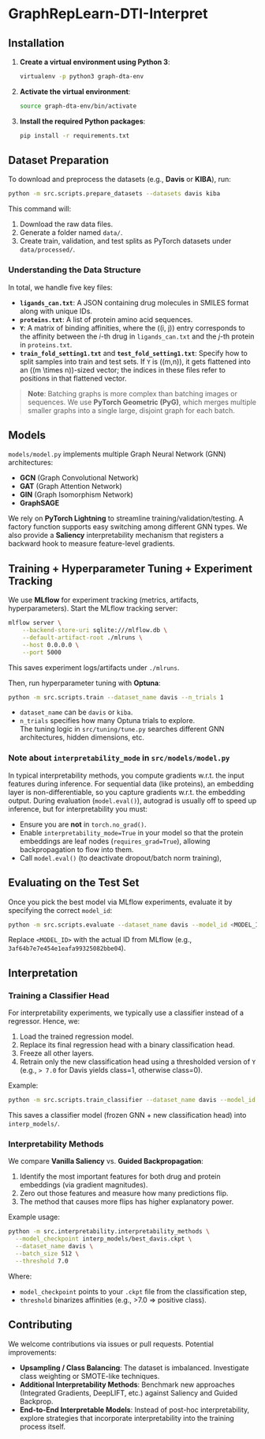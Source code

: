 # GraphRepLearn-DTI-Interpret

## Installation

1. **Create a virtual environment using Python 3**:
   ```bash
   virtualenv -p python3 graph-dta-env
   ```
2. **Activate the virtual environment**:
   ```bash
   source graph-dta-env/bin/activate
   ```
3. **Install the required Python packages**:
   ```bash
   pip install -r requirements.txt
   ```

## Dataset Preparation

To download and preprocess the datasets (e.g., **Davis** or **KIBA**), run:
```bash
python -m src.scripts.prepare_datasets --datasets davis kiba
```
This command will:
1. Download the raw data files.
2. Generate a folder named `data/`.
3. Create train, validation, and test splits as PyTorch datasets under `data/processed/`.

### Understanding the Data Structure

In total, we handle five key files:

- **`ligands_can.txt`**: A JSON containing drug molecules in SMILES format along with unique IDs.
- **`proteins.txt`**: A list of protein amino acid sequences.
- **`Y`**: A matrix of binding affinities, where the \((i, j)\) entry corresponds to the affinity between the *i*-th drug in `ligands_can.txt` and the *j*-th protein in `proteins.txt`.
- **`train_fold_setting1.txt`** and **`test_fold_setting1.txt`**: Specify how to split samples into train and test sets. If `Y` is \((m,n)\), it gets flattened into an \((m \times n)\)-sized vector; the indices in these files refer to positions in that flattened vector.

> **Note**: Batching graphs is more complex than batching images or sequences. We use **PyTorch Geometric (PyG)**, which merges multiple smaller graphs into a single large, disjoint graph for each batch.

## Models

`models/model.py` implements multiple Graph Neural Network (GNN) architectures:

- **GCN** (Graph Convolutional Network)
- **GAT** (Graph Attention Network)
- **GIN** (Graph Isomorphism Network)
- **GraphSAGE**

We rely on **PyTorch Lightning** to streamline training/validation/testing. A factory function supports easy switching among different GNN types. We also provide a **Saliency** interpretability mechanism that registers a backward hook to measure feature-level gradients.

## Training + Hyperparameter Tuning + Experiment Tracking

We use **MLflow** for experiment tracking (metrics, artifacts, hyperparameters). Start the MLflow tracking server:

```bash
mlflow server \
    --backend-store-uri sqlite:///mlflow.db \
    --default-artifact-root ./mlruns \
    --host 0.0.0.0 \
    --port 5000
```
This saves experiment logs/artifacts under `./mlruns`.

Then, run hyperparameter tuning with **Optuna**:
```bash
python -m src.scripts.train --dataset_name davis --n_trials 1
```
- `dataset_name` can be `davis` or `kiba`.
- `n_trials` specifies how many Optuna trials to explore.  
The tuning logic in `src/tuning/tune.py` searches different GNN architectures, hidden dimensions, etc.

### Note about `interpretability_mode` in `src/models/model.py`

In typical interpretability methods, you compute gradients w.r.t. the input features during inference. For sequential data (like proteins), an embedding layer is non-differentiable, so you capture gradients w.r.t. the embedding output. During evaluation (`model.eval()`), autograd is usually off to speed up inference, but for interpretability you must:

- Ensure you are **not** in `torch.no_grad()`.
- Enable `interpretability_mode=True` in your model so that the protein embeddings are leaf nodes (`requires_grad=True`), allowing backpropagation to flow into them.
- Call `model.eval()` (to deactivate dropout/batch norm training),
  

## Evaluating on the Test Set

Once you pick the best model via MLflow experiments, evaluate it by specifying the correct `model_id`:
```bash
python -m src.scripts.evaluate --dataset_name davis --model_id <MODEL_ID>
```
Replace `<MODEL_ID>` with the actual ID from MLflow (e.g., `3af64b7e7e454e1eafa99325082bbe04`).

## Interpretation

### Training a Classifier Head

For interpretability experiments, we typically use a classifier instead of a regressor. Hence, we:

1. Load the trained regression model.
2. Replace its final regression head with a binary classification head.
3. Freeze all other layers.
4. Retrain only the new classification head using a thresholded version of `Y` (e.g., `> 7.0` for Davis yields class=1, otherwise class=0).

Example:
```bash
python -m src.scripts.train_classifier --dataset_name davis --model_id <MODEL_ID>
```
This saves a classifier model (frozen GNN + new classification head) into `interp_models/`.

### Interpretability Methods

We compare **Vanilla Saliency** vs. **Guided Backpropagation**:

1. Identify the most important features for both drug and protein embeddings (via gradient magnitudes).
2. Zero out those features and measure how many predictions flip.
3. The method that causes more flips has higher explanatory power.

Example usage:
```bash
python -m src.interpretability.interpretability_methods \
  --model_checkpoint interp_models/best_davis.ckpt \
  --dataset_name davis \
  --batch_size 512 \
  --threshold 7.0
```
Where:
- `model_checkpoint` points to your `.ckpt` file from the classification step,
- `threshold` binarizes affinities (e.g., >7.0 => positive class).

## Contributing

We welcome contributions via issues or pull requests. Potential improvements:

- **Upsampling / Class Balancing**: The dataset is imbalanced. Investigate class weighting or SMOTE-like techniques.
- **Additional Interpretability Methods**: Benchmark new approaches (Integrated Gradients, DeepLIFT, etc.) against Saliency and Guided Backprop.
- **End-to-End Interpretable Models**: Instead of post-hoc interpretability, explore strategies that incorporate interpretability into the training process itself.
